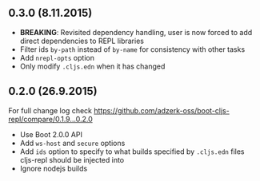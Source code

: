 ## 0.3.0 (8.11.2015)

- **BREAKING**: Revisited dependency handling, user is now forced to add direct dependencies
to REPL libraries
- Filter ids `by-path` instead of `by-name` for consistency with other tasks
- Add `nrepl-opts` option
- Only modify `.cljs.edn` when it has changed

## 0.2.0 (26.9.2015)

For full change log check https://github.com/adzerk-oss/boot-cljs-repl/compare/0.1.9...0.2.0

- Use Boot 2.0.0 API
- Add `ws-host` and `secure` options
- Add `ids` option to specify to what builds specified by `.cljs.edn` files
cljs-repl should be injected into
- Ignore nodejs builds
